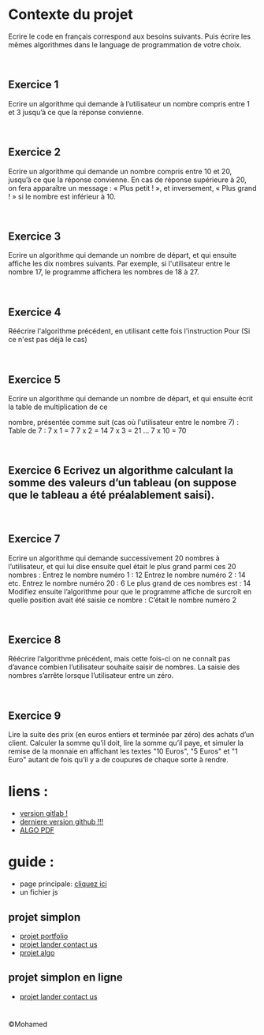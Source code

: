 # Contexte du projet
Ecrire le code en français correspond aux besoins suivants. Puis écrire les mêmes algorithmes dans le language de programmation de votre choix.

​

## Exercice 1

Ecrire un algorithme qui demande à l’utilisateur un nombre compris entre 1 et 3 jusqu’à ce que la réponse convienne.

​

## Exercice 2

Ecrire un algorithme qui demande un nombre compris entre 10 et 20, jusqu’à ce que la réponse convienne. En cas de réponse supérieure à 20, on fera apparaître un message : « Plus petit ! », et inversement, « Plus grand ! » si le nombre est inférieur à 10.

​

## Exercice 3

Ecrire un algorithme qui demande un nombre de départ, et qui ensuite affiche les dix nombres suivants. Par exemple, si l'utilisateur entre le nombre 17, le programme affichera les nombres de 18 à 27.

​

## Exercice 4

Réécrire l'algorithme précédent, en utilisant cette fois l'instruction Pour (Si ce n'est pas déjà le cas)

​

## Exercice 5

Ecrire un algorithme qui demande un nombre de départ, et qui ensuite écrit la table de multiplication de ce

nombre, présentée comme suit (cas où l'utilisateur entre le nombre 7) : Table de 7 : 7 x 1 = 7 7 x 2 = 14 7 x 3 = 21 ... 7 x 10 = 70

​

## Exercice 6 Ecrivez un algorithme calculant la somme des valeurs d’un tableau (on suppose que le tableau a été préalablement saisi).

​

## Exercice 7

Ecrire un algorithme qui demande successivement 20 nombres à l’utilisateur, et qui lui dise ensuite quel était le plus grand parmi ces 20 nombres : Entrez le nombre numéro 1 : 12 Entrez le nombre numéro 2 : 14 etc. Entrez le nombre numéro 20 : 6 Le plus grand de ces nombres est : 14 Modifiez ensuite l’algorithme pour que le programme affiche de surcroît en quelle position avait été saisie ce nombre : C’était le nombre numéro 2

​

## Exercice 8

Réécrire l’algorithme précédent, mais cette fois-ci on ne connaît pas d’avance combien l’utilisateur souhaite saisir de nombres. La saisie des nombres s’arrête lorsque l’utilisateur entre un zéro.

​

## Exercice 9

Lire la suite des prix (en euros entiers et terminée par zéro) des achats d’un client. Calculer la somme qu’il doit, lire la somme qu’il paye, et simuler la remise de la monnaie en affichant les textes "10 Euros", "5 Euros" et "1 Euro" autant de fois qu’il y a de coupures de chaque sorte à rendre.

# liens :
- [version gitlab !](https://gitlab.com/nfr.mo.boucherba/introduction-a-l-algorithmique)
- [derniere version github !!!](https://github.com/mohamed25100/introduction-l-algorithmique)
- [ALGO PDF](https://www.i3s.unice.fr/~map/Cours/DUT_API_TD_TP/C1-2_APIStructuresAlgorithmiquesdeBase.pdf)

# guide :
- page principale: [cliquez ici](http://localhost:5500/ex.js)
- un fichier js

## projet simplon
- [projet portfolio](https://github.com/mohamed25100/mon-portfolio)
- [projet  lander contact us](https://github.com/mohamed25100/projet-lander-contact-us)
- [projet algo](https://github.com/mohamed25100/introduction-l-algorithmique)

## projet simplon en ligne
- [projet  lander contact us](https://mohamed-boucherba.fr/projet-lander-contact-us)
#
&copy;Mohamed